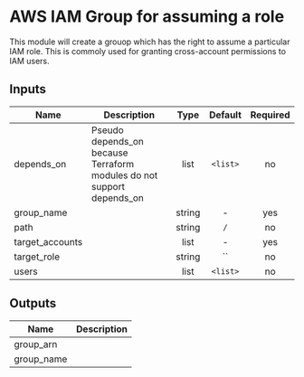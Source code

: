 # AWS IAM Group for assuming a role

This module will create a grouop which has the right to assume a particular IAM role.  This is commoly used for granting cross-account permissions to IAM users.

<!-- START -->

## Inputs

| Name | Description | Type | Default | Required |
|------|-------------|:----:|:-----:|:-----:|
| depends_on | Pseudo depends_on because Terraform modules do not support depends_on | list | `<list>` | no |
| group_name |  | string | - | yes |
| path |  | string | `/` | no |
| target_accounts |  | list | - | yes |
| target_role |  | string | `` | no |
| users |  | list | `<list>` | no |

## Outputs

| Name | Description |
|------|-------------|
| group_arn |  |
| group_name |  |

<!-- END -->